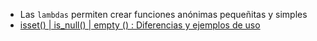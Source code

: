 - Las `lambdas` permiten crear funciones anónimas pequeñitas y simples
- [isset() | is_null() | empty () : Diferencias y ejemplos de uso](https://cybmeta.com/isset-is_null-y-empty-diferencias-y-ejemplos-de-uso)
